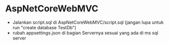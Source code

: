 # AspNetCoreWebMVC

- Jalankan script.sql di AspNetCoreWebMVC/script.sql (jangan lupa untuk run "create database TestDb")
- rubah appsettings.json di bagian Servernya sesuai yang ada di ms sql server
